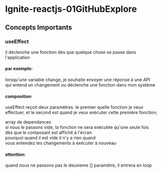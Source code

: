# Ignite-reactjs-01GitHubExplore

## Concepts Importants

### useEffect

il déclenche une fonction dès que quelque chose se passe dans l'application

#### par exemple:

lorsqu'une variable change, je souhaite envoyer une réponse à une API  
qui entend un changement ou déclenche une fonction dans mon système

#### composition

useEffect reçoit deux paramètres.
le premier quelle fonction je veux effectuer, et le second est quand je veux exécuter cette première fonction;

array de dependances  
si nous le passons vide, la fonction ne sera exécutée qu'une seule fois  
dès que le composant est affiché à l'écran  
pourquoi quand il est vide il n'y a rien quand  
vous entendez les changements à exécuter à nouveau

#### attention:

quand nous ne passons pas le deuxieme [] paramètre, il entrera en loop
